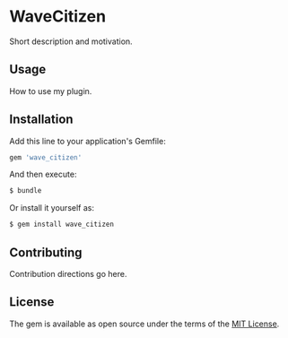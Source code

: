 # WaveCitizen
Short description and motivation.

## Usage
How to use my plugin.

## Installation
Add this line to your application's Gemfile:

```ruby
gem 'wave_citizen'
```

And then execute:
```bash
$ bundle
```

Or install it yourself as:
```bash
$ gem install wave_citizen
```

## Contributing
Contribution directions go here.

## License
The gem is available as open source under the terms of the [MIT License](http://opensource.org/licenses/MIT).
